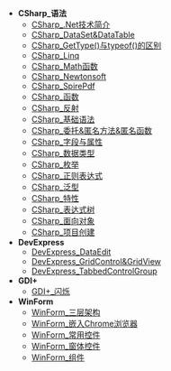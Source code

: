 * **CSharp_语法**
	* [CSharp_.Net技术简介](./Content/Article/技术笔记/CSharp/CSharp_语法/CSharp_.Net技术简介.md)
	* [CSharp_DataSet&DataTable](./Content/Article/技术笔记/CSharp/CSharp_语法/CSharp_DataSet&DataTable.md)
	* [CSharp_GetType()与typeof()的区别](./Content/Article/技术笔记/CSharp/CSharp_语法/CSharp_GetType()与typeof()的区别.md)
	* [CSharp_Linq](./Content/Article/技术笔记/CSharp/CSharp_语法/CSharp_Linq.md)
	* [CSharp_Math函数](./Content/Article/技术笔记/CSharp/CSharp_语法/CSharp_Math函数.md)
	* [CSharp_Newtonsoft](./Content/Article/技术笔记/CSharp/CSharp_语法/CSharp_Newtonsoft.md)
	* [CSharp_SpirePdf](./Content/Article/技术笔记/CSharp/CSharp_语法/CSharp_SpirePdf.md)
	* [CSharp_函数](./Content/Article/技术笔记/CSharp/CSharp_语法/CSharp_函数.md)
	* [CSharp_反射](./Content/Article/技术笔记/CSharp/CSharp_语法/CSharp_反射.md)
	* [CSharp_基础语法](./Content/Article/技术笔记/CSharp/CSharp_语法/CSharp_基础语法.md)
	* [CSharp_委托&匿名方法&匿名函数](./Content/Article/技术笔记/CSharp/CSharp_语法/CSharp_委托&匿名方法&匿名函数.md)
	* [CSharp_字段与属性](./Content/Article/技术笔记/CSharp/CSharp_语法/CSharp_字段与属性.md)
	* [CSharp_数据类型](./Content/Article/技术笔记/CSharp/CSharp_语法/CSharp_数据类型.md)
	* [CSharp_枚举](./Content/Article/技术笔记/CSharp/CSharp_语法/CSharp_枚举.md)
	* [CSharp_正则表达式](./Content/Article/技术笔记/CSharp/CSharp_语法/CSharp_正则表达式.md)
	* [CSharp_泛型](./Content/Article/技术笔记/CSharp/CSharp_语法/CSharp_泛型.md)
	* [CSharp_特性](./Content/Article/技术笔记/CSharp/CSharp_语法/CSharp_特性.md)
	* [CSharp_表达式树](./Content/Article/技术笔记/CSharp/CSharp_语法/CSharp_表达式树.md)
	* [CSharp_面向对象](./Content/Article/技术笔记/CSharp/CSharp_语法/CSharp_面向对象.md)
	* [CSharp_项目创建](./Content/Article/技术笔记/CSharp/CSharp_语法/CSharp_项目创建.md)
* **DevExpress**
	* [DevExpress_DataEdit](./Content/Article/技术笔记/CSharp/DevExpress/DevExpress_DataEdit.md)
	* [DevExpress_GridControl&GridView](./Content/Article/技术笔记/CSharp/DevExpress/DevExpress_GridControl&GridView.md)
	* [DevExpress_TabbedControlGroup](./Content/Article/技术笔记/CSharp/DevExpress/DevExpress_TabbedControlGroup.md)
* **GDI+**
	* [GDI+_闪烁](./Content/Article/技术笔记/CSharp/GDI+/GDI+_闪烁.md)
* **WinForm**
	* [WinForm_三层架构](./Content/Article/技术笔记/CSharp/WinForm/WinForm_三层架构.md)
	* [WinForm_嵌入Chrome浏览器](./Content/Article/技术笔记/CSharp/WinForm/WinForm_嵌入Chrome浏览器.md)
	* [WinForm_常用控件](./Content/Article/技术笔记/CSharp/WinForm/WinForm_常用控件.md)
	* [WinForm_窗体控件](./Content/Article/技术笔记/CSharp/WinForm/WinForm_窗体控件.md)
	* [WinForm_组件](./Content/Article/技术笔记/CSharp/WinForm/WinForm_组件.md)